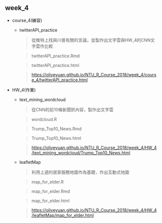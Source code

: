 ## week_4

* course_4(練習)
    - twitterAPI_practice
    
        > 從推特上找與川普有關的言論，並製作出文字雲與HW_4的CNN文字雲作比較
        
        > twitterAPI_practice.Rmd
        
        > twitterAPI_practice.html
        
        > https://oliveyuan.github.io/NTU_R_Course_2018/week_4/course_4/twitterAPI_practice.html

* HW_4(作業)
    - text_mining_wordcloud 
    
        > 從CNN的前10條新聞抓內容，製作出文字雲
        
        > wordcloud.R
        
        > Trump_Top10_News.Rmd
        
        > Trump_Top10_News.html
        
        > https://oliveyuan.github.io/NTU_R_Course_2018/week_4/HW_4/text_mining_wordcloud/Trump_Top10_News.html
        

    - leafletMap
    
        > 利用上週的居家服務地圖作為基礎，作出互動式地圖
        
        > map_for_elder.R
        
        > map_for_elder.Rmd
        
        > map_for_elder.html
        
        > https://oliveyuan.github.io/NTU_R_Course_2018/week_4/HW_4/leafletMap/map_for_elder.html
